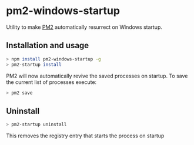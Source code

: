 # pm2-windows-startup
Utility to make [PM2](https://github.com/Unitech/PM2) automatically resurrect on Windows startup.

## Installation and usage
``` bash
> npm install pm2-windows-startup -g
> pm2-startup install
```

PM2 will now automatically revive the saved processes on startup. To save the current list of processes execute:

``` bash
> pm2 save
```

## Uninstall
```bash
> pm2-startup uninstall
```

This removes the registry entry that starts the process on startup
